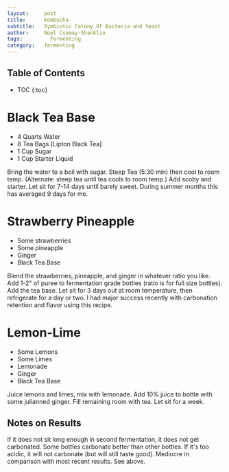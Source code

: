 ```yaml
---
layout:     post
title:      Kombucha
subtitle:   Symbiotic Colony Of Bacteria and Yeast
author:     Noel Csomay-Shanklin
tags: 		  Fermenting
category:   fermenting
---
```

## Table of Contents
* TOC
{:toc}
# Black Tea Base 
* 4 Quarts Water
* 8 Tea Bags [Lipton Black Tea]
* 1 Cup Sugar
* 1 Cup Starter Liquid

Bring the water to a boil with sugar. Steep Tea (5:30 min) then cool to room temp. (Alternate: steep tea until tea cools to room temp.) Add scoby and starter. Let sit for 7-14 days until barely sweet. During summer months this has averaged 9 days for me. 

# Strawberry Pineapple
* Some strawberries
* Some pineapple
* Ginger
* Black Tea Base

Blend the strawberries, pineapple, and ginger in whatever ratio you like. Add 1-2" of puree to fermentation grade bottles (ratio is for full size bottles). Add the tea base. Let sit for 3 days out at room temperature, then refrigerate for a day or two. I had major success recently with carbonation retention and flavor using this recipe.

# Lemon-Lime
* Some Lemons
* Some Limes
* Lemonade
* Ginger
* Black Tea Base

Juice lemons and limes, mix with lemonade. Add 10% juice to bottle with some julianned ginger. Fill remaining room with tea. Let sit for a week. 

## Notes on Results
If it does not sit long enough in second fermentation, it does not get carbonated. Some bottles carbonate better than other bottles. If it's too acidic, it will not carbonate (but will still taste good). Mediocre in comparison with most recent results. See above.
